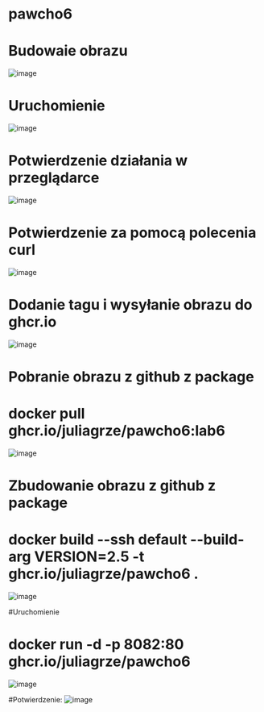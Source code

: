 # pawcho6

# Budowaie obrazu
![image](https://github.com/user-attachments/assets/48cb6b81-3822-4bae-a519-d6b78ccc300f)

# Uruchomienie
![image](https://github.com/user-attachments/assets/a7cc140a-c62a-43ce-99f4-1ab6f5c922ec)

# Potwierdzenie działania w przeglądarce
![image](https://github.com/user-attachments/assets/837e53db-a326-46e9-8d44-3187bcc945f6)

# Potwierdzenie za pomocą polecenia curl
![image](https://github.com/user-attachments/assets/e5f0ecf7-6c28-42b7-8fd9-b49a65ce055d)

# Dodanie tagu i wysyłanie obrazu do ghcr.io
![image](https://github.com/user-attachments/assets/51ec7eaf-6f7d-43af-99ad-ea0d1c7541ef)

# Pobranie obrazu z github z package
# docker pull ghcr.io/juliagrze/pawcho6:lab6
![image](https://github.com/user-attachments/assets/21ca7a57-f394-4c13-b093-5cef43de7c19)

# Zbudowanie obrazu z github z package
# docker build --ssh default --build-arg VERSION=2.5 -t ghcr.io/juliagrze/pawcho6 .
![image](https://github.com/user-attachments/assets/04a92b6a-261e-43a0-982c-a53e09b0592f)

#Uruchomienie
# docker run -d -p 8082:80 ghcr.io/juliagrze/pawcho6
![image](https://github.com/user-attachments/assets/df3cbf46-b5b2-4d6f-b878-660ff0cf1ac0)

#Potwierdzenie:
![image](https://github.com/user-attachments/assets/72d8010d-4e32-41ac-8e5e-81f3a4736c1a)

